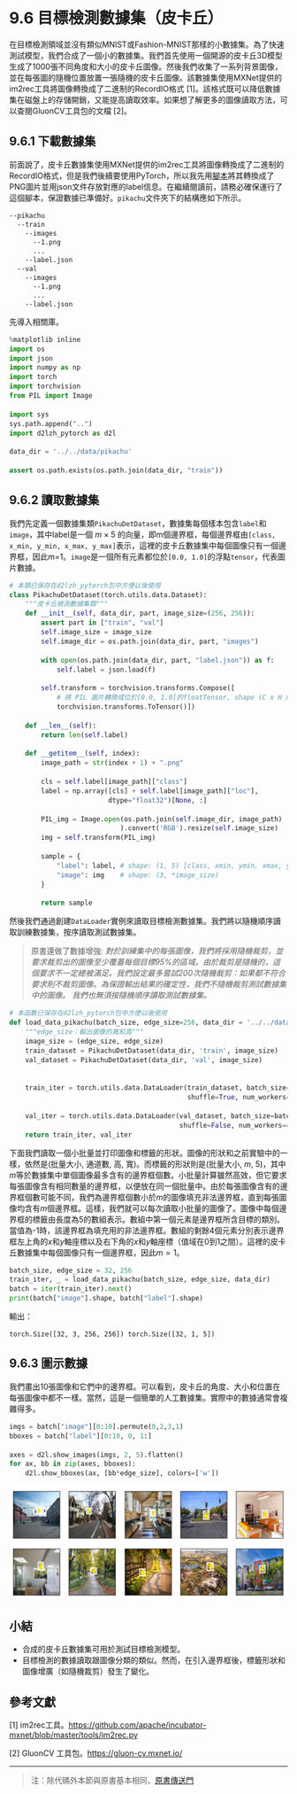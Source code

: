# 9.6 目標檢測數據集（皮卡丘）

在目標檢測領域並沒有類似MNIST或Fashion-MNIST那樣的小數據集。為了快速測試模型，我們合成了一個小的數據集。我們首先使用一個開源的皮卡丘3D模型生成了1000張不同角度和大小的皮卡丘圖像。然後我們收集了一系列背景圖像，並在每張圖的隨機位置放置一張隨機的皮卡丘圖像。該數據集使用MXNet提供的im2rec工具將圖像轉換成了二進制的RecordIO格式 [1]。該格式既可以降低數據集在磁盤上的存儲開銷，又能提高讀取效率。如果想了解更多的圖像讀取方法，可以查閱GluonCV工具包的文檔 [2]。


## 9.6.1 下載數據集

前面說了，皮卡丘數據集使用MXNet提供的im2rec工具將圖像轉換成了二進制的RecordIO格式，但是我們後續要使用PyTorch，所以我先用[腳本](https://github.com/ShusenTang/Dive-into-DL-PyTorch/blob/master/code/chapter09_computer-vision/9.6.0_prepare_pikachu.ipynb)將其轉換成了PNG圖片並用json文件存放對應的label信息。在繼續閱讀前，請務必確保運行了這個腳本，保證數據已準備好。`pikachu`文件夾下的結構應如下所示。
```
--pikachu
  --train
    --images
      --1.png
      ...
    --label.json
  --val
    --images
      --1.png
      ...
    --label.json 
```
先導入相關庫。
``` python
%matplotlib inline
import os
import json
import numpy as np
import torch
import torchvision
from PIL import Image

import sys
sys.path.append("..") 
import d2lzh_pytorch as d2l

data_dir = '../../data/pikachu'

assert os.path.exists(os.path.join(data_dir, "train"))
```


## 9.6.2 讀取數據集

我們先定義一個數據集類`PikachuDetDataset`，數據集每個樣本包含`label`和`image`，其中label是一個 $m \times 5$ 的向量，即m個邊界框，每個邊界框由`[class, x_min, y_min, x_max, y_max]`表示，這裡的皮卡丘數據集中每個圖像只有一個邊界框，因此m=1。`image`是一個所有元素都位於`[0.0, 1.0]`的浮點`tensor`，代表圖片數據。
``` python
# 本類已保存在d2lzh_pytorch包中方便以後使用
class PikachuDetDataset(torch.utils.data.Dataset):
    """皮卡丘檢測數據集類"""
    def __init__(self, data_dir, part, image_size=(256, 256)):
        assert part in ["train", "val"]
        self.image_size = image_size
        self.image_dir = os.path.join(data_dir, part, "images")
        
        with open(os.path.join(data_dir, part, "label.json")) as f:
            self.label = json.load(f)
            
        self.transform = torchvision.transforms.Compose([
            # 將 PIL 圖片轉換成位於[0.0, 1.0]的floatTensor, shape (C x H x W)
            torchvision.transforms.ToTensor()])
            
    def __len__(self):
        return len(self.label)
    
    def __getitem__(self, index):
        image_path = str(index + 1) + ".png"
        
        cls = self.label[image_path]["class"]
        label = np.array([cls] + self.label[image_path]["loc"], 
                         dtype="float32")[None, :]
        
        PIL_img = Image.open(os.path.join(self.image_dir, image_path)
                            ).convert('RGB').resize(self.image_size)
        img = self.transform(PIL_img)
        
        sample = {
            "label": label, # shape: (1, 5) [class, xmin, ymin, xmax, ymax]
            "image": img    # shape: (3, *image_size)
        }
        
        return sample
```

然後我們通過創建`DataLoader`實例來讀取目標檢測數據集。我們將以隨機順序讀取訓練數據集，按序讀取測試數據集。
> 原書還做了數據增強: *對於訓練集中的每張圖像，我們將採用隨機裁剪，並要求裁剪出的圖像至少覆蓋每個目標95%的區域。由於裁剪是隨機的，這個要求不一定總被滿足。我們設定最多嘗試200次隨機裁剪：如果都不符合要求則不裁剪圖像。為保證輸出結果的確定性，我們不隨機裁剪測試數據集中的圖像。 我們也無須按隨機順序讀取測試數據集。*

``` python
# 本函數已保存在d2lzh_pytorch包中方便以後使用
def load_data_pikachu(batch_size, edge_size=256, data_dir = '../../data/pikachu'):  
    """edge_size：輸出圖像的寬和高"""
    image_size = (edge_size, edge_size)
    train_dataset = PikachuDetDataset(data_dir, 'train', image_size)
    val_dataset = PikachuDetDataset(data_dir, 'val', image_size)
    

    train_iter = torch.utils.data.DataLoader(train_dataset, batch_size=batch_size, 
                                             shuffle=True, num_workers=4)

    val_iter = torch.utils.data.DataLoader(val_dataset, batch_size=batch_size,
                                           shuffle=False, num_workers=4)
    return train_iter, val_iter
```

下面我們讀取一個小批量並打印圖像和標籤的形狀。圖像的形狀和之前實驗中的一樣，依然是(批量大小, 通道數, 高, 寬)。而標籤的形狀則是(批量大小, $m$, 5)，其中$m$等於數據集中單個圖像最多含有的邊界框個數。小批量計算雖然高效，但它要求每張圖像含有相同數量的邊界框，以便放在同一個批量中。由於每張圖像含有的邊界框個數可能不同，我們為邊界框個數小於$m$的圖像填充非法邊界框，直到每張圖像均含有$m$個邊界框。這樣，我們就可以每次讀取小批量的圖像了。圖像中每個邊界框的標籤由長度為5的數組表示。數組中第一個元素是邊界框所含目標的類別。當值為-1時，該邊界框為填充用的非法邊界框。數組的剩餘4個元素分別表示邊界框左上角的$x$和$y$軸座標以及右下角的$x$和$y$軸座標（值域在0到1之間）。這裡的皮卡丘數據集中每個圖像只有一個邊界框，因此$m=1$。

``` python
batch_size, edge_size = 32, 256
train_iter, _ = load_data_pikachu(batch_size, edge_size, data_dir)
batch = iter(train_iter).next()
print(batch["image"].shape, batch["label"].shape)
```
輸出：
```
torch.Size([32, 3, 256, 256]) torch.Size([32, 1, 5])
```

## 9.6.3 圖示數據

我們畫出10張圖像和它們中的邊界框。可以看到，皮卡丘的角度、大小和位置在每張圖像中都不一樣。當然，這是一個簡單的人工數據集。實際中的數據通常會複雜得多。

``` python
imgs = batch["image"][0:10].permute(0,2,3,1)
bboxes = batch["label"][0:10, 0, 1:]

axes = d2l.show_images(imgs, 2, 5).flatten()
for ax, bb in zip(axes, bboxes):
    d2l.show_bboxes(ax, [bb*edge_size], colors=['w'])
```
<div align=center>
<img width="600" src="../img/chapter09/9.6_output1.png"/>
</div>

## 小結

* 合成的皮卡丘數據集可用於測試目標檢測模型。
* 目標檢測的數據讀取跟圖像分類的類似。然而，在引入邊界框後，標籤形狀和圖像增廣（如隨機裁剪）發生了變化。


## 參考文獻

[1] im2rec工具。https://github.com/apache/incubator-mxnet/blob/master/tools/im2rec.py

[2] GluonCV 工具包。https://gluon-cv.mxnet.io/

-----------
> 注：除代碼外本節與原書基本相同，[原書傳送門](http://zh.d2l.ai/chapter_computer-vision/object-detection-dataset.html)
